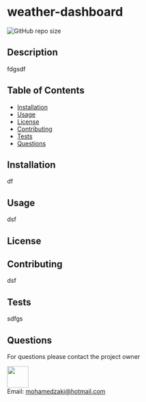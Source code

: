
# weather-dashboard

<img alt="GitHub repo size" src="https://img.shields.io/github/repo-size/mohamedzakigithub/weather-dashboard">

## Description
fdgsdf

## Table of Contents
- [Installation](#Installation)
- [Usage](#Usage)
- [License](#License)
- [Contributing](#Contributing)
- [Tests](#Tests)
- [Questions](#Questions)

## Installation
df

## Usage
dsf

## License


## Contributing
dsf

## Tests
sdfgs

## Questions

For questions please contact the project owner

<img src="https://avatars0.githubusercontent.com/u/31482588?v=4" style="height:50px"/>
<br>
Email: <a href="mailto:mohamedzaki@hotmail.com">mohamedzaki@hotmail.com</a>

